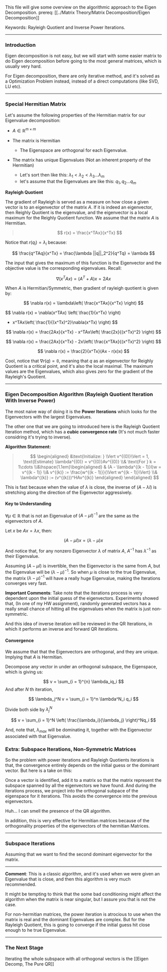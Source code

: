 This file will give some overview on the algorithmic approach to the Eigen Decomposition. 
prereq: [[../Matrix Theory/Matrix Decomposition/Eigen Decomposition]]

Keywords: Rayleigh Quotient and Inverse Power Iterations. 

---

### **Introduction**

Eigen decomposition is not easy, but we will start with some easier matrix to do Eigen decomposition before going to the most general matrices, which is usually very hard. 

For Eigen decomposition, there are only iterative method, and it's solved as a Optimization Problem instead, instead of a direct computations (like SVD, LU etc). 

---

### **Special Hermitian Matrix**

Let's assume the following properties of the Hermitian matrix for our Eigenvalue decomposition: 
* $A \in \mathbb{R}^{m\times m}$

* The matrix is Hermitian 
	* The Eigenspace are orthogonal for each Eigenvalue. 
* The matrix has unique Eigenvalues (Not an inherent property of the Hermitian)
	* Let's sort then like this: $\lambda_1 < \lambda_2 < \lambda_3... \lambda_m$
	* let's assume that the Eigenvalues are like this: $q_1, q_2... q_m$

**Rayleigh Quotient**

The gradient of Rayleigh is served as a measure on how close a given vector is to an eigenvector of the matrix $A$. If it is indeed an eigenvector, then Reighly Quotient is the eigenvalue, and the eigenvector is a local maximum for the Reighly Quotient function. We assume that the matrix $A$ is Hermitian. 

> $$
> r(x) = \frac{x^TAx}{x^Tx}
> $$

Notice that $r(q_i) = \lambda_i$ because: 

$$
\frac{q^TAq}{x^Tx} = \frac{\lambda ||q||_2^2}{q^Tq} = \lambda
$$

The input that gives the maximum of this function is the Eigenvector and the objective value is the corresponding eigenvalues. Recall: 

$$\nabla (x^TAx) = (A^T + A)x =  2Ax$$

When $A$ is Hermitian/Symmetric, then gradient of rayleigh quotient is given by: 

$$
\nabla r(x) = \lambda\left(
\frac{x^TAx}{x^Tx}
\right)
$$

$$
\nabla r(x) = \nabla(x^TAx) \left(
	\frac{1}{x^Tx}
\right)
- x^TAx\left(
\frac{1}{(x^Tx)^2}\nabla(x^Tx)
\right)
$$

$$
\nabla r(x) = \frac{2Ax}{x^Tx} - x^TAx\left(
\frac{2x}{(x^Tx)^2}
\right)
$$

$$
\nabla r(x) = \frac{2Ax}{x^Tx} - 2x\left(
\frac{x^TAx}{(x^Tx)^2}
\right)
$$

$$
\nabla r(x) = \frac{2}{x^Tx}(Ax - r(x)x)
$$

Cool, notice  that $\nabla r(q) = \mathbb{0}$, meaning that $q$ as an eigenvector for Reighly Quotient is a critical point, and it's also the local maximal. The maximum values are the Eigenvalues, which also gives zero for the gradient of the Rayleigh's Quotient. 

---
### **Eigen Decomposition Algorithm (Rayleigh Quotient Iteration With Inverse Power)**

The most naive way of doing it is the **Power Iterations** which looks for the Eigenvectors with the largest Eigenvalues. 

The other one that we are going to introduced here is the Rayleigh Quotient Iteration method, which has a **cubic convergence rate** (It's not much faster considring it's trying to inverse). 


**Algorithm Statement:** 

> $$
> \begin{aligned}
> 	&\text{Initialize: } \Vert v^{(0)}\Vert = 1, \text{Estimate} \lambda^{(0)} = v^{(0)}Av^{(0)}
> 	\\& 
> 	\text{For } k = 1\cdots 
> 	\\&\hspace{1.1em}\begin{aligned}
> 		& (A - \lambda^{(k - 1)}I)w = v^{(k - 1)}
> 		\\&
> 		v^{(k)} := \frac{w^{(k - 1)}}{\Vert w^{(k - 1)}\Vert}
> 		\\& 
> 		\lambda^{(k)} := (v^{(k)})^HAv^{(k)}
> 	\end{aligned}
> \end{aligned}
> $$

This is fast because when the value of $\lambda$ is close, the inverse of $(A - \lambda I)$ is stretching along the direction of the Eigenvector aggressively. 

#### **Key to Understanding** 
$\forall \mu \in \mathbb{R}$ that is not an Eigenvalue of $(A - \mu I)^{-1}$ are the same as the eigenvectors of $A$. 

Let $x$ be $Ax = \lambda x$, then: 

$$
(A - \mu I) x = (\lambda - \mu)x
$$

And notice that, for any nonzero Eigenvector $\lambda$ of matrix $A$, $A^{-1}$ has $\lambda^{-1}$ as their Eigenvalue. 

Assuming $(A - \mu I)$ is invertible, then the Eigenvector is the same from $A$, but the Eigenvalue will be $(\lambda - \mu)^{-1}$. So when $\mu$ is close to the true Eigenvalue, the matrix $(\lambda - \mu)^{-1}$ will have a really huge Eigenvalue, making the Iterations converges very fast. 

**Important Comments**: 
Take note that the iterations process is very dependent upon the initial guess of the eigenvectors. Experiments showed that, (In one of my HW assignment), randomly generated vectors has a really small chance of hitting all the eigenvalues when the matrix is just non-symmetric. 

And this idea of inverse iteration will be reviewed in the QR Iterations, in which it performs an inverse and forward QR iterations. 

#### **Convergence** 

We assume that that the Eigenvectors are orthogonal, and they are unique. Implying that $A$ is Hermitian. 

Decompose any vector in under an orthogonal subspace, the Eigenspace, which is giving us: 

$$
v = \sum_{i = 1}^{n} \lambda_iq_i
$$
And after $N$ th iteration,

$$
\lambda_j^N v = \sum_{i = 1}^n \lambda^N_i q_i
$$

Divide both side by $\lambda_j^N$

$$
v = \sum_{i = 1}^N
\left(
\frac{\lambda_i}{\lambda_j}
\right)^Nq_i
$$

And, note that, $\lambda_{max}$ will be dominating it, together with the Eigenvector associated with that Eigenvalue. 

### **Extra: Subspace Iterations, Non-Symmetric Matrices**

So the problem with power iterations and Rayleigh Quotients iterations is that, the convergence entirely depends on the initial guess or the dominant vector. But here is a take on this: 

Once a vector is identified, add it to a matrix so that the matrix represent the subspace spanned by all the eigenvectors we have found. And during the iterations process, we project into the orthogonal subpace of the eigenspace for it iterations. This avoids the convergence into the previous eigenvectors. 

Huh... I can smell the presence of the QR algorithm.

In addition, this is very effective for Hermitian matrices because of the orthogonality properties of the eigenvectors of the hermitian Matrices. 


---
### **Subspace Iterations**

Assuming that we want to find the second dominant eigenvector for the matrix. 

---
**Comment**: 
This is a classic algorithm, and it's used when we were given an Eigenvalue that is close, and then this algorithm is very much recommended. 

It might be tempting to think that the some bad conditioning might affect the algorithm when the matrix is near singular, but I assure you that is not the case. 

For non-hermitian matrices, the power iteration is atrocious to use when the matrix is real and the dominant Eigenvalues are complex. But for the Rayleigh Quotient, this is going to converge if the initial guess hit close enough to he true Eigenvalue.   

---
### **The Next Stage**
Iterating the whole subspace with all orthogonal vectors is the [[Eigen Decomp, The Pure QR]]

